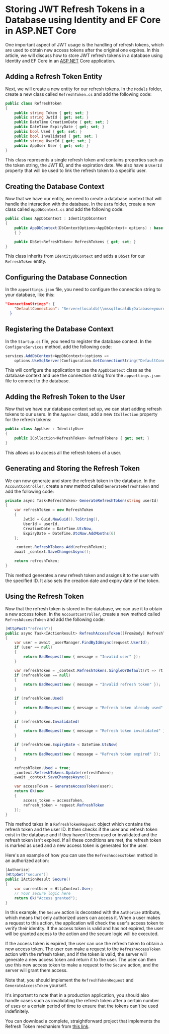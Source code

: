 # Storing JWT Refresh Tokens in a Database using Identity and EF Core in ASP.NET Core

One important aspect of JWT usage is the handling of refresh tokens, which are used to obtain new access tokens after the original one expires. In this article, we will discuss how to store JWT refresh tokens in a database using Identity and EF Core in an [ASP.NET](http://ASP.NET) Core application.

## **Adding a Refresh Token Entity**

Next, we will create a new entity for our refresh tokens. In the `Models` folder, create a new class called `RefreshToken.cs` and add the following code:

```csharp
public class RefreshToken
{
    public string Token { get; set; }
    public string JwtId { get; set; }
    public DateTime CreationDate { get; set; }
    public DateTime ExpiryDate { get; set; }
    public bool Used { get; set; }
    public bool Invalidated { get; set; }
    public string UserId { get; set; }
    public AppUser User { get; set; }
}
```

This class represents a single refresh token and contains properties such as the token string, the JWT ID, and the expiration date. We also have a `UserId` property that will be used to link the refresh token to a specific user.

## **Creating the Database Context**

Now that we have our entity, we need to create a database context that will handle the interaction with the database. In the `Data` folder, create a new class called `AppDbContext.cs` and add the following code:

```csharp
public class AppDbContext : IdentityDbContext
{
    public AppDbContext(DbContextOptions<AppDbContext> options) : base(options)
    { }

    public DbSet<RefreshToken> RefreshTokens { get; set; }
}
```

This class inherits from `IdentityDbContext` and adds a `DbSet` for our `RefreshToken` entity.

## **Configuring the Database Connection**

In the `appsettings.json` file, you need to configure the connection string to your database, like this:

```json
"ConnectionStrings": {
    "DefaultConnection": "Server=(localdb)\\mssqllocaldb;Database=yourdbname;Trusted_Connection=True;MultipleActiveResultSets=true"
  }
```

## **Registering the Database Context**

In the `Startup.cs` file, you need to register the database context. In the `ConfigureServices` method, add the following code:

```csharp
services.AddDbContext<AppDbContext>(options =>
    options.UseSqlServer(Configuration.GetConnectionString("DefaultConnection")));
```

This will configure the application to use the `AppDbContext` class as the database context and use the connection string from the `appsettings.json` file to connect to the database.

## **Adding the Refresh Token to the User**

Now that we have our database context set up, we can start adding refresh tokens to our users. In the `AppUser` class, add a new `ICollection` property for the refresh tokens:

```csharp
public class AppUser : IdentityUser
{
    public ICollection<RefreshToken> RefreshTokens { get; set; }
}
```

This allows us to access all the refresh tokens of a user.

## **Generating and Storing the Refresh Token**

We can now generate and store the refresh token in the database. In the `AccountController`, create a new method called `GenerateRefreshToken` and add the following code:

```csharp
private async Task<RefreshToken> GenerateRefreshToken(string userId)
{
    var refreshToken = new RefreshToken
    {
        JwtId = Guid.NewGuid().ToString(),
        UserId = userId,
        CreationDate = DateTime.UtcNow,
        ExpiryDate = DateTime.UtcNow.AddMonths(6)
    };

    _context.RefreshTokens.Add(refreshToken);
    await _context.SaveChangesAsync();

    return refreshToken;
}
```

This method generates a new refresh token and assigns it to the user with the specified ID. It also sets the creation date and expiry date of the token.

## **Using the Refresh Token**

Now that the refresh token is stored in the database, we can use it to obtain a new access token. In the `AccountController`, create a new method called `RefreshAccessToken` and add the following code:

```csharp
[HttpPost("refresh")]
public async Task<IActionResult> RefreshAccessToken([FromBody] RefreshTokenRequest request)
{
    var user = await _userManager.FindByIdAsync(request.UserId);
    if (user == null)
    {
        return BadRequest(new { message = "Invalid user" });
    }

    var refreshToken = _context.RefreshTokens.SingleOrDefault(rt => rt.Token == request.RefreshToken && rt.UserId == request.UserId);
    if (refreshToken == null)
    {
        return BadRequest(new { message = "Invalid refresh token" });
    }

    if (refreshToken.Used)
    {
        return BadRequest(new { message = "Refresh token already used" });
    }

    if (refreshToken.Invalidated)
    {
        return BadRequest(new { message = "Refresh token invalidated" });
    }

    if (refreshToken.ExpiryDate < DateTime.UtcNow)
    {
        return BadRequest(new { message = "Refresh token expired" });
    }

    refreshToken.Used = true;
    _context.RefreshTokens.Update(refreshToken);
    await _context.SaveChangesAsync();

    var accessToken = GenerateAccessToken(user);
    return Ok(new
    {
        access_token = accessToken,
        refresh_token = request.RefreshToken
    });
}
```

This method takes in a `RefreshTokenRequest` object which contains the refresh token and the user ID. It then checks if the user and refresh token exist in the database and if they haven't been used or invalidated and the refresh token isn't expired. If all these conditions are met, the refresh token is marked as used and a new access token is generated for the user.

Here's an example of how you can use the `RefreshAccessToken` method in an authorized action:

```csharp
[Authorize]
[HttpGet("secure")]
public IActionResult Secure()
{
    var currentUser = HttpContext.User;
    // Your secure logic here
    return Ok("Access granted");
}
```

In this example, the `Secure` action is decorated with the `Authorize` attribute, which means that only authorized users can access it. When a user makes a request to this action, the application will check the user's access token to verify their identity. If the access token is valid and has not expired, the user will be granted access to the action and the secure logic will be executed.

If the access token is expired, the user can use the refresh token to obtain a new access token. The user can make a request to the `RefreshAccessToken` action with the refresh token, and if the token is valid, the server will generate a new access token and return it to the user. The user can then use this new access token to make a request to the `Secure` action, and the server will grant them access.

Note that, you should implement the `RefreshTokenRequest` and `GenerateAccessToken` yourself.

It's important to note that in a production application, you should also handle cases such as invalidating the refresh token after a certain number of uses or a certain period of time to ensure that the tokens can't be used indefinitely.

You can download a complete, straightforward project that implements the Refresh Token mechanism from [this link](https://github.com/MbarkT3STO/JWTExample/tree/Refresh-Token-Example).